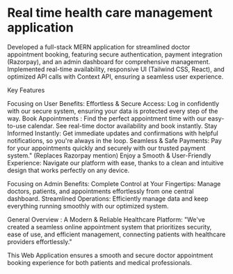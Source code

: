 
# Real time health care management application  

Developed a full-stack MERN application for streamlined doctor appointment booking, featuring secure authentication, payment integration (Razorpay), and an admin dashboard for comprehensive management.
Implemented real-time availability, responsive UI (Tailwind CSS, React), and optimized API calls with Context API, ensuring a seamless user experience. 

 Key Features  

Focusing on User Benefits:
Effortless & Secure Access:
Log in confidently with our secure system, ensuring your data is protected every step of the way.
Book Appointments :
Find the perfect appointment time with our easy-to-use calendar. See real-time doctor availability and book instantly.
Stay Informed Instantly:
Get immediate updates and confirmations with helpful notifications, so you're always in the loop.
Seamless & Safe Payments:
Pay for your appointments quickly and securely with our trusted payment system." (Replaces Razorpay mention)
Enjoy a Smooth & User-Friendly Experience:
Navigate our platform with ease, thanks to a clean and intuitive design that works perfectly on any device.

Focusing on Admin Benefits:
Complete Control at Your Fingertips:
Manage doctors, patients, and appointments effortlessly from one central dashboard.
Streamlined Operations:
Efficiently manage data and keep everything running smoothly with our optimized system.

General Overview :
A Modern & Reliable Healthcare Platform:
"We've created a seamless online appointment system that prioritizes security, ease of use, and efficient management, connecting patients with healthcare providers effortlessly."

This Web Application ensures a smooth and secure doctor appointment booking experience for both patients and medical professionals. 


